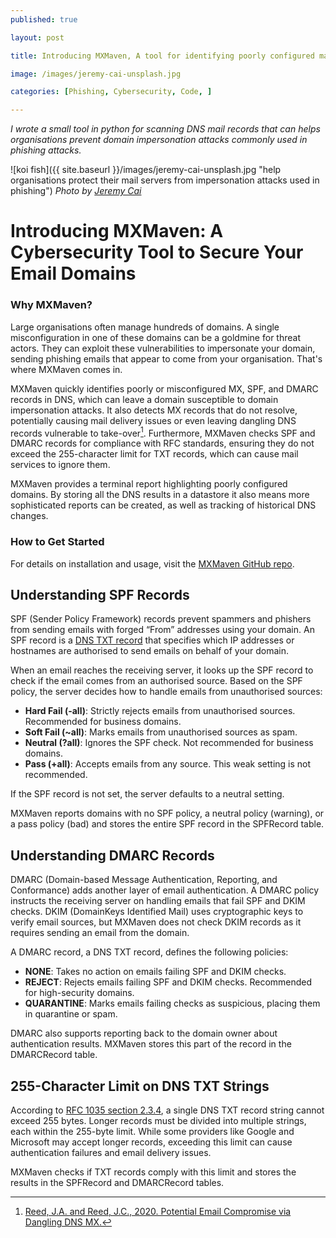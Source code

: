 ```yaml
---
published: true

layout: post

title: Introducing MXMaven, A tool for identifying poorly configured mail server DNS records

image: /images/jeremy-cai-unsplash.jpg

categories: [Phishing, Cybersecurity, Code, ]

---
```


_I wrote a small tool in python for scanning DNS mail records that can helps organisations prevent domain impersonation attacks commonly used in phishing attacks._

![koi fish]({{ site.baseurl }}/images/jeremy-cai-unsplash.jpg "help organisations protect their mail servers from impersonation attacks used in phishing") 
_Photo by [Jeremy Cai](https://unsplash.com/@j)_   



# Introducing MXMaven: A Cybersecurity Tool to Secure Your Email Domains

### Why MXMaven?

Large organisations often manage hundreds of domains. A single misconfiguration in one of these domains can be a goldmine for threat actors. They can exploit these vulnerabilities to impersonate your domain, sending phishing emails that appear to come from your organisation. That's where MXMaven comes in. 

MXMaven quickly identifies poorly or misconfigured MX, SPF, and DMARC records in DNS, which can leave a domain susceptible to domain impersonation attacks. It also detects MX records that do not resolve, potentially causing mail delivery issues or even leaving dangling DNS records vulnerable to take-over[^1]. Furthermore, MXMaven checks SPF and DMARC records for compliance with RFC standards, ensuring they do not exceed the 255-character limit for TXT records, which can cause mail services to ignore them.

MXMaven provides a terminal report highlighting poorly configured domains. By storing all the DNS results in a datastore it also means more sophisticated reports can be created, as well as tracking of historical DNS changes. 

### How to Get Started

For details on installation and usage, visit the [MXMaven GitHub repo](https://github.com/nkavadias/mxmaven).

## Understanding SPF Records

SPF (Sender Policy Framework) records prevent spammers and phishers from sending emails with forged “From” addresses using your domain. An SPF record is a [DNS TXT record](https://www.cloudflare.com/learning/dns/dns-records/dns-txt-record/) that specifies which IP addresses or hostnames are authorised to send emails on behalf of your domain. 

When an email reaches the receiving server, it looks up the SPF record to check if the email comes from an authorised source. Based on the SPF policy, the server decides how to handle emails from unauthorised sources:

- **Hard Fail (-all)**: Strictly rejects emails from unauthorised sources. Recommended for business domains.
- **Soft Fail (~all)**: Marks emails from unauthorised sources as spam.
- **Neutral (?all)**: Ignores the SPF check. Not recommended for business domains.
- **Pass (+all)**: Accepts emails from any source. This weak setting is not recommended.

If the SPF record is not set, the server defaults to a neutral setting.

MXMaven reports domains with no SPF policy, a neutral policy (warning), or a pass policy (bad) and stores the entire SPF record in the SPFRecord table.

## Understanding DMARC Records

DMARC (Domain-based Message Authentication, Reporting, and Conformance) adds another layer of email authentication. A DMARC policy instructs the receiving server on handling emails that fail SPF and DKIM checks. DKIM (DomainKeys Identified Mail) uses cryptographic keys to verify email sources, but MXMaven does not check DKIM records as it requires sending an email from the domain.

A DMARC record, a DNS TXT record, defines the following policies:

- **NONE**: Takes no action on emails failing SPF and DKIM checks.
- **REJECT**: Rejects emails failing SPF and DKIM checks. Recommended for high-security domains.
- **QUARANTINE**: Marks emails failing checks as suspicious, placing them in quarantine or spam.

DMARC also supports reporting back to the domain owner about authentication results. MXMaven stores this part of the record in the DMARCRecord table.

## 255-Character Limit on DNS TXT Strings

According to [RFC 1035 section 2.3.4](https://datatracker.ietf.org/doc/html/rfc1035#section-2.3.4), a single DNS TXT record string cannot exceed 255 bytes. Longer records must be divided into multiple strings, each within the 255-byte limit. While some providers like Google and Microsoft may accept longer records, exceeding this limit can cause authentication failures and email delivery issues.

MXMaven checks if TXT records comply with this limit and stores the results in the SPFRecord and DMARCRecord tables.

[^1]: [Reed, J.A. and Reed, J.C., 2020. Potential Email Compromise via Dangling DNS MX.](https://www.dnsinstitute.com/research/dangling-mx/dangling-mx-202007.pdf)
